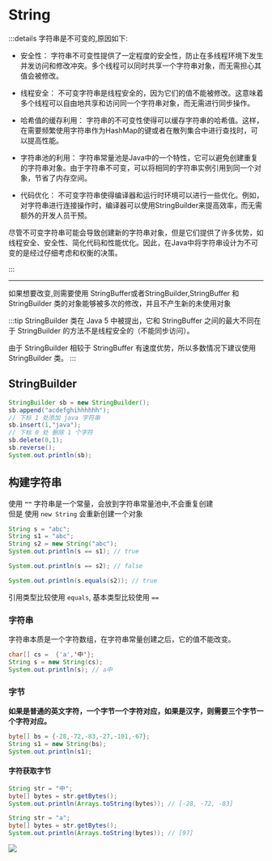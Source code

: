 # String


:::details 字符串是不可变的,原因如下:

- 安全性： 字符串不可变性提供了一定程度的安全性，防止在多线程环境下发生并发访问和修改冲突。多个线程可以同时共享一个字符串对象，而无需担心其值会被修改。

- 线程安全： 不可变字符串是线程安全的，因为它们的值不能被修改。这意味着多个线程可以自由地共享和访问同一个字符串对象，而无需进行同步操作。

- 哈希值的缓存利用： 字符串的不可变性使得可以缓存字符串的哈希值。这样，在需要频繁使用字符串作为HashMap的键或者在散列集合中进行查找时，可以提高性能。

- 字符串池的利用： 字符串常量池是Java中的一个特性，它可以避免创建重复的字符串对象。由于字符串不可变，可以将相同的字符串实例引用到同一个对象，节省了内存空间。

- 代码优化： 不可变字符串使得编译器和运行时环境可以进行一些优化。例如，对字符串进行连接操作时，编译器可以使用StringBuilder来提高效率，而无需额外的开发人员干预。

尽管不可变字符串可能会导致创建新的字符串对象，但是它们提供了许多优势，如线程安全、安全性、简化代码和性能优化。因此，在Java中将字符串设计为不可变的是经过仔细考虑和权衡的决策。

:::

---- 

如果想要改变,则需要使用 StringBuffer或者StringBuilder,StringBuffer 和 StringBuilder 类的对象能够被多次的修改，并且不产生新的未使用对象


:::tip
StringBuilder 类在 Java 5 中被提出，它和 StringBuffer 之间的最大不同在于 StringBuilder 的方法不是线程安全的（不能同步访问）。

由于 StringBuilder 相较于 StringBuffer 有速度优势，所以多数情况下建议使用 StringBuilder 类。
:::

## StringBuilder

```java
StringBuilder sb = new StringBuilder();
sb.append("acdefghihhhhhh");
// 下标 1 处添加 java 字符串
sb.insert(1,"java");
// 下标 0 处 删除 1 个字符
sb.delete(0,1);
sb.reverse();
System.out.println(sb);
```

## 构建字符串
使用 **`""`** 字符串是一个常量，会放到字符串常量池中,不会重复创建  
但是 使用 `new String` 会重新创建一个对象  
```java
String s = "abc";
String s1 = "abc";
String s2 = new String("abc");
System.out.println(s == s1); // true

System.out.println(s == s2); // false

System.out.println(s.equals(s2)); // true
```
引用类型比较使用 `equals`, 基本类型比较使用 `==`

### 字符串

字符串本质是一个字符数组，在字符串常量创建之后，它的值不能改变。

```java
char[] cs =  {'a','中'};
String s = new String(cs);
System.out.println(s); // a中
```

### 字节

**如果是普通的英文字符，一个字节一个字符对应，如果是汉字，则需要三个字节一个字符对应。**

```java 
byte[] bs = {-28,-72,-83,-27,-101,-67};
String s1 = new String(bs);
System.out.println(s1);
```

#### 字符获取字节
```java
String str = "中";
byte[] bytes = str.getBytes();
System.out.println(Arrays.toString(bytes)); // [-28, -72, -83]
```

```java
String str = "a";
byte[] bytes = str.getBytes();
System.out.println(Arrays.toString(bytes)); // [97]
```
<img src="@backImg/javaChar.png">


